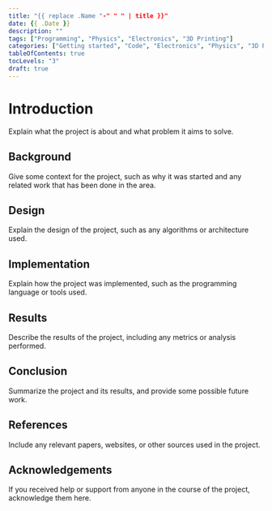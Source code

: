 ```yaml
---
title: "{{ replace .Name "-" " " | title }}"
date: {{ .Date }}
description: ""
tags: ["Programming", "Physics", "Electronics", "3D Printing"]
categories: ["Getting started", "Code", "Electronics", "Physics", "3D Printing"]
tableOfContents: true
tocLevels: "3"
draft: true
---
```


# Introduction

Explain what the project is about and what problem it aims to solve.

## Background

Give some context for the project, such as why it was started and any related work that has been done in the area.

## Design

Explain the design of the project, such as any algorithms or architecture used.

## Implementation

Explain how the project was implemented, such as the programming language or tools used.

## Results

Describe the results of the project, including any metrics or analysis performed.

## Conclusion

Summarize the project and its results, and provide some possible future work.

## References

Include any relevant papers, websites, or other sources used in the project.

## Acknowledgements

If you received help or support from anyone in the course of the project, acknowledge them here.
